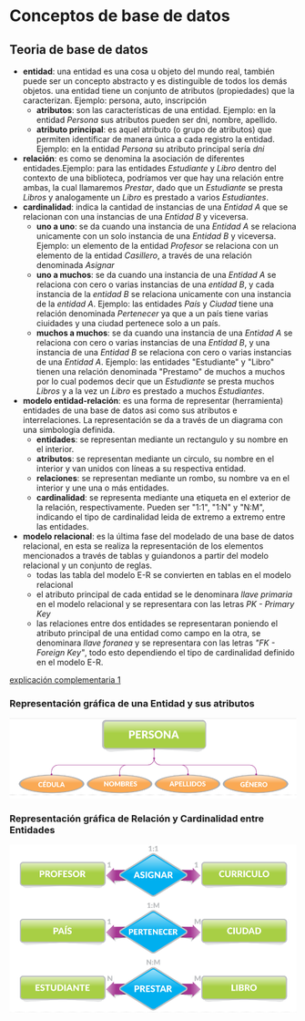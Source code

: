 # Conceptos de base de datos

## Teoria de base de datos

- **entidad**: una entidad es una cosa u objeto del mundo real, también puede ser un concepto abstracto y es distinguible de todos los demás objetos. una entidad tiene un conjunto de atributos (propiedades) que la caracterizan. Ejemplo: persona, auto, inscripción
  - **atributos**: son las características de una entidad. Ejemplo: en la entidad *Persona* sus atributos pueden ser dni, nombre, apellido.
  - **atributo principal**: es aquel atributo (o grupo de atributos) que permiten identificar de manera única a cada registro la entidad. Ejemplo: en la entidad *Persona* su atributo principal sería *dni*
- **relación**: es como se denomina la asociación de diferentes entidades.Ejemplo: para las entidades *Estudiante* y *Libro* dentro del contexto de una biblioteca, podríamos ver que hay una relación entre ambas, la cual llamaremos *Prestar*, dado que un *Estudiante* se presta *Libros* y analogamente un *Libro* es prestado a varios *Estudiantes*.
- **cardinalidad**: indica la cantidad de instancias de una *Entidad A* que se relacionan con una instancias de una *Entidad B* y viceversa. 
  - **uno a uno**: se da cuando una instancia de una *Entidad A* se relaciona unicamente con un solo instancia de una *Entidad B* y viceversa. Ejemplo: un elemento de la entidad *Profesor* se relaciona con un elemento de la entidad *Casillero*, a través de una relación denominada *Asignar* 
  - **uno a muchos**: se da cuando una instancia de una *Entidad A* se relaciona con cero o varias instancias de una *entidad B*, y cada instancia de la *entidad B* se relaciona unicamente con una instancia de la *entidad A*. Ejemplo: las entidades *País* y *Ciudad* tiene una relación denominada *Pertenecer* ya que a un país tiene varias ciuidades y una ciudad pertenece solo a un país. 
  - **muchos a muchos**: se da cuando una instancia de una *Entidad A* se relaciona con cero o varias instancias de una *Entidad B*, y una instancia de una *Entidad B* se relaciona con cero o varias instancias de una *Entidad A*. Ejemplo: las entidades "Estudiante" y "Libro" tienen una relación denominada "Prestamo" de muchos a muchos por lo cual podemos decir que un *Estudiante* se presta muchos *Libros* y a la vez un *Libro* es prestado a muchos *Estudiantes*.
- **modelo entidad-relación**: es una forma de representar (herramienta) entidades de una base de datos asi como sus atributos e interrelaciones. La representación se da a través de un diagrama con una simbología definida. 
  - **entidades**: se representan mediante un rectangulo y su nombre en el interior.
  - **atributos**: se representan mediante un circulo, su nombre en el interior y van unidos con líneas a su respectiva entidad.
  - **relaciones**: se representan mediante un rombo, su nombre va en el interior y une una o más entidades.
  - **cardinalidad**: se representa mediante una etiqueta en el exterior de la relación, respectivamente. Pueden ser "1:1", "1:N" y "N:M", indicando el tipo de cardinalidad leida de extremo a extremo entre las entidades. 
- **modelo relacional**: es la última fase del modelado de una base de datos relacional, en esta se realiza la representación de los elementos mencionados a través de tablas y guiandonos a partir del modelo relacional y un conjunto de reglas.
  - todas las tabla del modelo E-R se convierten en tablas en el modelo relacional
  - el atributo principal de cada entidad se le denominara *llave primaria* en el modelo relacional y se representara con las letras *PK - Primary Key* 
  - las relaciones entre dos entidades se representaran poniendo el atributo principal de una entidad como campo en la otra, se denominara *llave foranea* y se representara con las letras *"FK - Foreign Key"*, todo esto dependiendo el tipo de cardinalidad definido en el modelo E-R. 

[explicación complementaria 1](http://contenidos.sucerman.com/nivel2/web1/unidad2/leccion4.html)

### Representación gráfica de una Entidad y sus atributos

![entidad y atributos](https://github.com/diegoaaron/repositorio/blob/main/django/apuntes/entidad_atributos.png)

### Representación gráfica de Relación y Cardinalidad entre Entidades

![relación y cardinalidad](https://github.com/diegoaaron/repositorio/blob/main/django/apuntes/relacion_cardinalidad.png)